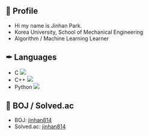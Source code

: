 ## 👋 Profile

- Hi my name is Jinhan Park.
- Korea University, School of Mechanical Engineering
- Algorithm / Machine Learning Learner

## ✒ Languages

- C <img src="https://img.shields.io/badge/-FBC02D?style=flat-square&logo=C&logoColor=white"/>
- C++ <img src="https://img.shields.io/badge/-1E88E5?style=flat-square&logo=C%2B%2B&logoColor=white"/>
- Python <img src="https://img.shields.io/badge/-3766AB?style=flat-square&logo=Python&logoColor=white"/>

## 💎 BOJ / Solved.ac

- BOJ: [jinhan814](https://www.acmicpc.net/user/jinhan814)
- Solved.ac: [jinhan814](https://solved.ac/profile/jinhan814)
